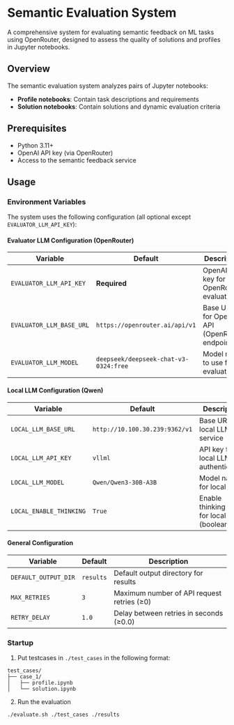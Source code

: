 # Semantic Evaluation System

A comprehensive system for evaluating semantic feedback on ML tasks using OpenRouter, designed to assess the quality of solutions and profiles in Jupyter notebooks.

## Overview

The semantic evaluation system analyzes pairs of Jupyter notebooks:
- **Profile notebooks**: Contain task descriptions and requirements
- **Solution notebooks**: Contain solutions and dynamic evaluation criteria

## Prerequisites

- Python 3.11+
- OpenAI API key (via OpenRouter)
- Access to the semantic feedback service

## Usage

### Environment Variables

The system uses the following configuration (all optional except `EVALUATOR_LLM_API_KEY`):

#### Evaluator LLM Configuration (OpenRouter)
| Variable | Default | Description |
|----------|---------|-------------|
| `EVALUATOR_LLM_API_KEY` | **Required** | OpenAI API key for OpenRouter evaluation |
| `EVALUATOR_LLM_BASE_URL` | `https://openrouter.ai/api/v1` | Base URL for OpenAI API (OpenRouter endpoint) |
| `EVALUATOR_LLM_MODEL` | `deepseek/deepseek-chat-v3-0324:free` | Model name to use for evaluation |

#### Local LLM Configuration (Qwen)
| Variable | Default | Description |
|----------|---------|-------------|
| `LOCAL_LLM_BASE_URL` | `http://10.100.30.239:9362/v1` | Base URL for local LLM service |
| `LOCAL_LLM_API_KEY` | `vllml` | API key for local LLM authentication |
| `LOCAL_LLM_MODEL` | `Qwen/Qwen3-30B-A3B` | Model name for local LLM |
| `LOCAL_ENABLE_THINKING` | `True` | Enable thinking mode for local LLM (boolean) |

#### General Configuration
| Variable | Default | Description |
|----------|---------|-------------|
| `DEFAULT_OUTPUT_DIR` | `results` | Default output directory for results |
| `MAX_RETRIES` | `3` | Maximum number of API request retries (≥0) |
| `RETRY_DELAY` | `1.0` | Delay between retries in seconds (≥0.0) |



### Startup

1. Put testcases in `./test_cases` in the following format:
```
test_cases/
├── case_1/
│   ├── profile.ipynb
│   └── solution.ipynb
```

2. Run the evaluation
```bash
./evaluate.sh ./test_cases ./results
```